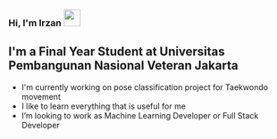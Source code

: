 ### Hi, I'm Irzan <img src="https://github.com/TheDudeThatCode/TheDudeThatCode/blob/master/Assets/Hi.gif" width="30px">

## I'm a Final Year Student at Universitas Pembangunan Nasional Veteran Jakarta

- I'm currently working on pose classification project for Taekwondo movement
- I like to learn everything that is useful for me
- I’m looking to work as Machine Learning Developer or Full Stack Developer
